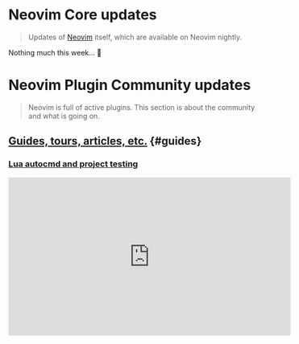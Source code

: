 # Neovim Core updates

> Updates of [Neovim](https://neovim.org) itself, which are available on Neovim nightly.

Nothing much this week… 🤷

# Neovim Plugin Community updates

> Neovim is full of active plugins. This section is about the community and what is going on.

## [Guides, tours, articles, etc.](#guides) {#guides}

<h3 id="guides-lua-auto-cmds">
  <a href="#guides-lua-auto-cmds">Lua autocmd and project testing</a>
</h3>

<iframe
  width="560"
  height="315"
  src="https://www.youtube.com/embed/9gUatBHuXE0"
  title="YouTube video player"
  frameborder="0"
  allow="accelerometer; autoplay; clipboard-write; encrypted-media; gyroscope; picture-in-picture"
  allowfullscreen
</iframe>

This week, [@tjdevries] teaches you how to use Lua autocmds to test your project on save.

- [reddit](https://www.reddit.com/r/neovim/comments/w7o24h/use_lua_autocmds_to_test_your_project_on_save/)

<h3 id="guides-lua-auto-cmds">
  <a href="#guides-lua-auto-cmds">Auto generate help docs for your Lua plugins</a>
</h3>

With the storm of awesome Lua plugins, there is one thing that most plugin authors don't consider is **:help** docs. Which is understandable, as help docs are tedious to write. So, why not auto-generate your plugin's help doc from [emmylua](https://github.com/sumneko/lua-language-server/wiki/EmmyLua-Annotations). Using [`lemmy-help`](https://github.com/numToStr/lemmy-help) you can autogenerate help for lua API docs, create custom section, table-of-contents and more.

![lemmy-help](https://user-images.githubusercontent.com/24727447/164423469-b26fea39-2ef7-497c-8156-5a4c01bc30f8.gif)

- [Github](https://github.com/numToStr/lemmy-help)

---

## [New plugins](#new-plugins) {#new-plugins}

<h3 id="new-nvim-osc52">
  <a href="#new-nvim-osc52">
    <span class="icon-text">
      <span class="icon">
        <i class="fa-solid fa-book"></i>
      </span>
      <span>nvim-osc52</span>
    </span>
  </a>
</h3>

This week, we have a new plugin and it’s about system clipboards! `nvim-osc52` uses the ANSI OSC52 sequence. The way it
works is by writing what you want to copy to the system clipboard into Neovim’s `stderr` stream. When the OSC52 sequence
is read by your terminal, it does the job to copy that content to your system clipboard.

The main advantage of this is being able to copy text whatever your `pty` is (so it works through SSH!).

A plugin by [@ojroques], which is a rewrite of his older [vim-oscyank](https://github.com/ojroques/vim-oscyank) plugin.

- [reddit](https://www.reddit.com/r/neovim/comments/w7ksiy/nvimosc52_copy_text_from_remote_ssh_sessions_with/)
- [github](https://github.com/ojroques/nvim-osc52)

---

## [Updates](#updates) {#updates}

<h3 id="update-nvim-tree.lua">
  <a href="#update-nvim-tree.lua">
    <span class="icon-text">
      <span class="icon">
        <i class="fa-solid fa-book"></i>
      </span>
      <span>nvim-tree.lua</span>
    </span>
  </a>
</h3>

The plugin now has a public API module.

- [github PR](https://github.com/kyazdani42/nvim-tree.lua/pull/1432)

---

<h3 id="update-Comment.nvim">
  <a href="#update-Comment.nvim">
    <span class="icon-text">
      <span class="icon">
        <i class="fa-solid fa-book"></i>
      </span>
      <span>Comment.nvim</span>
    </span>
  </a>
</h3>

TODO: need PR links.

Add support for `jsonnet` (#186) and `elvish` (#185).

---

# Want to contribute?

You have noticed something missing that you saw lately? Do not keep the candies for yourself and please feel free to
share with us! You can open a PR at [This Week In Neovim Contents](https://github.com/phaazon/this-week-in-neovim-contents).

Feel free to read [how to contribute](https://github.com/phaazon/this-week-in-neovim-contents#how-to-contribute)
to get started.

[@tjdevries]: https://github.com/tjdevries
[@ojroques]: https://github.com/ojroques
